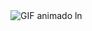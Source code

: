 <!DOCTYPE html>
<html>
<head>
    <title>Exibição de GIF</title>
</head>
<body>
    <img src=" https://pin.it/11DT9BF  " alt="GIF animado">
</body>
</html>
ln
